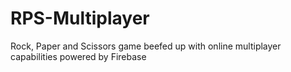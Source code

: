 # RPS-Multiplayer
Rock, Paper and Scissors game beefed up with online multiplayer capabilities powered by Firebase
